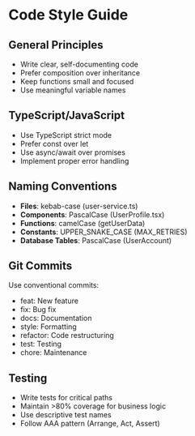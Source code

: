 # Code Style Guide

## General Principles
- Write clear, self-documenting code
- Prefer composition over inheritance
- Keep functions small and focused
- Use meaningful variable names

## TypeScript/JavaScript
- Use TypeScript strict mode
- Prefer const over let
- Use async/await over promises
- Implement proper error handling

## Naming Conventions
- **Files**: kebab-case (user-service.ts)
- **Components**: PascalCase (UserProfile.tsx)
- **Functions**: camelCase (getUserData)
- **Constants**: UPPER_SNAKE_CASE (MAX_RETRIES)
- **Database Tables**: PascalCase (UserAccount)

## Git Commits
Use conventional commits:
- feat: New feature
- fix: Bug fix
- docs: Documentation
- style: Formatting
- refactor: Code restructuring
- test: Testing
- chore: Maintenance

## Testing
- Write tests for critical paths
- Maintain >80% coverage for business logic
- Use descriptive test names
- Follow AAA pattern (Arrange, Act, Assert)
